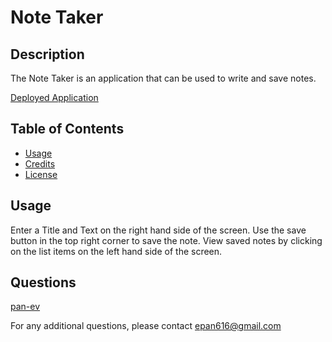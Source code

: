 # Note Taker

## Description

The Note Taker is an application that can be used to write and save notes.

[Deployed Application](https://sheltered-thicket-09157.herokuapp.com/)

## Table of Contents
  - [Usage](#usage)
  - [Credits](#credits)
  - [License](#license)

## Usage

Enter a Title and Text on the right hand side of the screen. Use the save button in the top right corner to save the note. View saved notes by clicking on the list items on the left hand side of the screen. 

## Questions

[pan-ev](https://github.com/pan-ev)   
   

For any additional questions, please contact epan616@gmail.com
